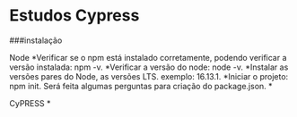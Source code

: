 # Estudos Cypress


###instalação

Node
*Verificar se o npm está instalado corretamente, podendo verificar a versão instalada: npm -v.
*Verificar a versão do node: node -v.
*Instalar as versões pares do Node, as versões LTS. exemplo: 16.13.1.
*Iniciar o projeto: npm init. Será feita algumas perguntas para criação do package.json.
*

CyPRESS
*